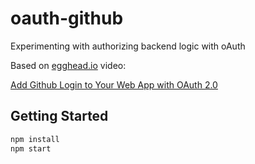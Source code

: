 # oauth-github

Experimenting with authorizing backend logic with oAuth

Based on [egghead.io](egghead.io) video:

[Add Github Login to Your Web App with OAuth 2.0](https://egghead.io/courses/add-github-login-to-your-web-app-with-oauth-2-0-74a92b57)

## Getting Started

```sh
npm install
npm start
```
